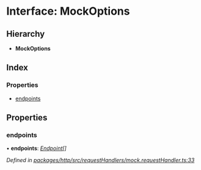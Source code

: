 # Interface: MockOptions

## Hierarchy

* **MockOptions**

## Index

### Properties

* [endpoints](mockoptions.md#endpoints)

## Properties

###  endpoints

• **endpoints**: *[Endpoint](endpoint.md)[]*

*Defined in [packages/http/src/requestHandlers/mock.requestHandler.ts:33](https://github.com/headline-1/coolio/blob/420fd1d/packages/http/src/requestHandlers/mock.requestHandler.ts#L33)*
